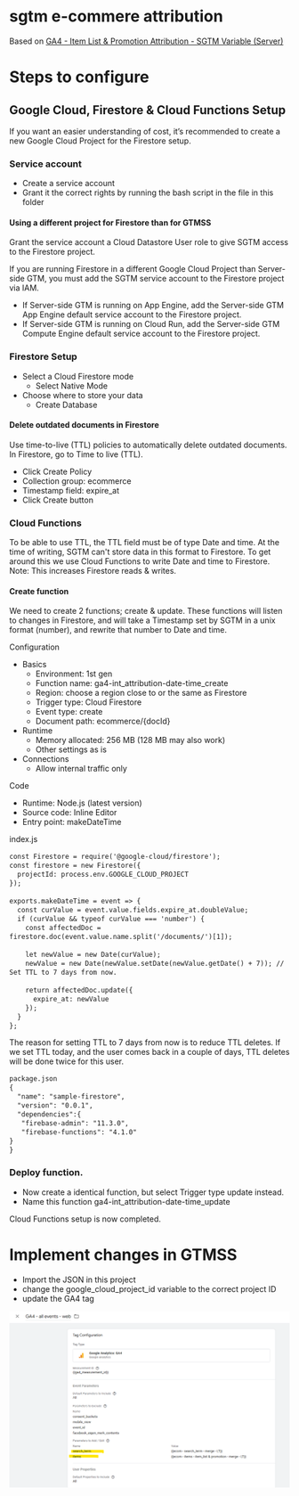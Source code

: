# sgtm e-commere attribution

Based on [GA4 - Item List & Promotion Attribution - SGTM Variable (Server)](https://github.com/gtm-templates-knowit-experience/sgtm-ga4-ecom-item-list-promo-attribution)

# Steps to configure

## Google Cloud, Firestore & Cloud Functions Setup
If you want an easier understanding of cost, it’s recommended to create a new Google Cloud Project for the Firestore setup.

### Service account

* Create a service account
* Grant it the correct rights by running the bash script in the file in this folder

#### Using a different project for Firestore than for GTMSS
Grant the service account a Cloud Datastore User role to give SGTM access to the Firestore project.

If you are running Firestore in a different Google Cloud Project than Server-side GTM, you must add the SGTM service account to the Firestore project via IAM.

* If Server-side GTM is running on App Engine, add the Server-side GTM App Engine default service account to the Firestore project.
* If Server-side GTM is running on Cloud Run, add the Server-side GTM Compute Engine default service account to the Firestore project.

### Firestore Setup
* Select a Cloud Firestore mode
  * Select Native Mode
* Choose where to store your data
  * Create Database
 
#### Delete outdated documents in Firestore
Use time-to-live (TTL) policies to automatically delete outdated documents.
In Firestore, go to Time to live (TTL).

* Click Create Policy
* Collection group: ecommerce
* Timestamp field: expire_at
* Click Create button
  
### Cloud Functions
To be able to use TTL, the TTL field must be of type Date and time. At the time of writing, SGTM can't store data in this format to Firestore. To get around this we use Cloud Functions to write Date and time to Firestore. Note: This increases Firestore reads & writes.

#### Create function
We need to create 2 functions; create & update. These functions will listen to changes in Firestore, and will take a Timestamp set by SGTM in a unix format (number), and rewrite that number to Date and time.

Configuration
* Basics
  * Environment: 1st gen
  * Function name: ga4-int_attribution-date-time_create
  * Region: choose a region close to or the same as Firestore
  * Trigger type: Cloud Firestore
  * Event type: create
  * Document path: ecommerce/{docId}
* Runtime
  * Memory allocated: 256 MB (128 MB may also work)
  * Other settings as is
* Connections
  * Allow internal traffic only

Code
* Runtime: Node.js (latest version)
* Source code: Inline Editor
* Entry point: makeDateTime
  
index.js

```
const Firestore = require('@google-cloud/firestore');
const firestore = new Firestore({
  projectId: process.env.GOOGLE_CLOUD_PROJECT
});

exports.makeDateTime = event => {
  const curValue = event.value.fields.expire_at.doubleValue;
  if (curValue && typeof curValue === 'number') {
    const affectedDoc = firestore.doc(event.value.name.split('/documents/')[1]);

    let newValue = new Date(curValue);
    newValue = new Date(newValue.setDate(newValue.getDate() + 7)); // Set TTL to 7 days from now.

    return affectedDoc.update({
      expire_at: newValue
    });
  }
};
```
The reason for setting TTL to 7 days from now is to reduce TTL deletes. If we set TTL today, and the user comes back in a couple of days, TTL deletes will be done twice for this user.

```
package.json
{
  "name": "sample-firestore",
  "version": "0.0.1",
  "dependencies":{
   "firebase-admin": "11.3.0",
   "firebase-functions": "4.1.0"
}
}
```

### Deploy function.

* Now create a identical function, but select Trigger type update instead.
* Name this function ga4-int_attribution-date-time_update
  
Cloud Functions setup is now completed.

# Implement changes in GTMSS

* Import the JSON in this project
* change the google_cloud_project_id variable to the correct project ID
* update the GA4 tag

![update GA4 tag](./update_ga4_tag.png)

